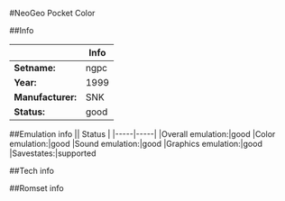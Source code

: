 #NeoGeo Pocket Color

##Info

||Info|
|-----|-----|
|**Setname:**|ngpc
|**Year:**|1999
|**Manufacturer:**|SNK
|**Status:**|good

##Emulation info
|| Status |
|-----|-----|
|Overall emulation:|good
|Color emulation:|good
|Sound emulation:|good
|Graphics emulation:|good
|Savestates:|supported

##Tech info

##Romset info

<!--- START OF EDITED COMMENT DO NOT TOUCH TEXT ABOVE-->

